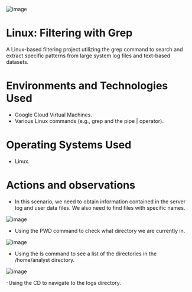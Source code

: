 ![image](https://github.com/user-attachments/assets/09fb938b-03bf-4fb0-aca2-99b2b21024b0)


# Linux: Filtering with Grep
A Linux-based filtering project utilizing the grep command to search and extract specific patterns from large system log files and text-based datasets.

# Environments and Technologies Used</h2>
- Google Cloud Virtual Machines.
- Various Linux commands (e.g., grep and the pipe | operator).

# Operating Systems Used </h2>
- Linux.

# Actions and observations

- In this scenario, we need to obtain information contained in the server log and user data files. We also need to find files with specific names.

![image](https://github.com/user-attachments/assets/2a345f37-4306-4cad-9956-2f502e436b51)

- Using the PWD command to check what directory we are currently in.

![image](https://github.com/user-attachments/assets/df96bc20-1808-40fc-91c1-0da44d3d14b6)

- Using the ls command to see a list of the directories in the /home/analyst directory.

![image](https://github.com/user-attachments/assets/42ebd930-1787-4413-ad42-1330201108bb)

-Using the CD to navigate to the logs directory.
